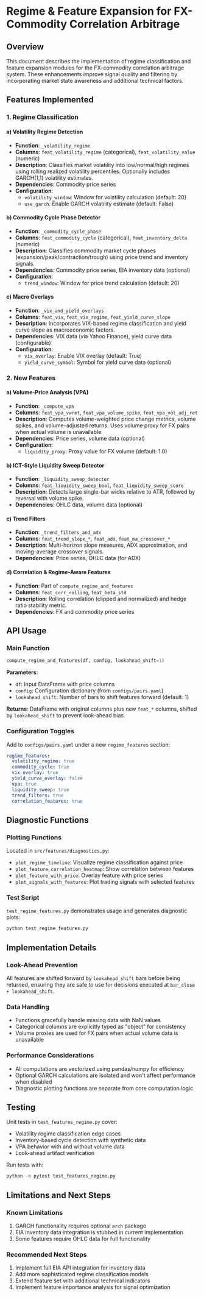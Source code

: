 # Regime & Feature Expansion for FX-Commodity Correlation Arbitrage

## Overview

This document describes the implementation of regime classification and feature expansion modules for the FX-commodity correlation arbitrage system. These enhancements improve signal quality and filtering by incorporating market state awareness and additional technical factors.

## Features Implemented

### 1. Regime Classification

#### a) Volatility Regime Detection
- **Function**: `_volatility_regime`
- **Columns**: `feat_volatility_regime` (categorical), `feat_volatility_value` (numeric)
- **Description**: Classifies market volatility into low/normal/high regimes using rolling realized volatility percentiles. Optionally includes GARCH(1,1) volatility estimates.
- **Dependencies**: Commodity price series
- **Configuration**: 
  - `volatility_window`: Window for volatility calculation (default: 20)
  - `use_garch`: Enable GARCH volatility estimate (default: False)

#### b) Commodity Cycle Phase Detector
- **Function**: `_commodity_cycle_phase`
- **Columns**: `feat_commodity_cycle` (categorical), `feat_inventory_delta` (numeric)
- **Description**: Classifies commodity market cycle phases (expansion/peak/contraction/trough) using price trend and inventory signals.
- **Dependencies**: Commodity price series, EIA inventory data (optional)
- **Configuration**: 
  - `trend_window`: Window for price trend calculation (default: 20)

#### c) Macro Overlays
- **Function**: `_vix_and_yield_overlays`
- **Columns**: `feat_vix`, `feat_vix_regime`, `feat_yield_curve_slope`
- **Description**: Incorporates VIX-based regime classification and yield curve slope as macroeconomic factors.
- **Dependencies**: VIX data (via Yahoo Finance), yield curve data (configurable)
- **Configuration**: 
  - `vix_overlay`: Enable VIX overlay (default: True)
  - `yield_curve_symbol`: Symbol for yield curve data (optional)

### 2. New Features

#### a) Volume-Price Analysis (VPA)
- **Function**: `_compute_vpa`
- **Columns**: `feat_vpa_vwret`, `feat_vpa_volume_spike`, `feat_vpa_vol_adj_ret`
- **Description**: Computes volume-weighted price change metrics, volume spikes, and volume-adjusted returns. Uses volume proxy for FX pairs when actual volume is unavailable.
- **Dependencies**: Price series, volume data (optional)
- **Configuration**: 
  - `liquidity_proxy`: Proxy value for FX volume (default: 1.0)

#### b) ICT-Style Liquidity Sweep Detector
- **Function**: `_liquidity_sweep_detector`
- **Columns**: `feat_liquidity_sweep_bool`, `feat_liquidity_sweep_score`
- **Description**: Detects large single-bar wicks relative to ATR, followed by reversal with volume spike.
- **Dependencies**: OHLC data, volume data (optional)

#### c) Trend Filters
- **Function**: `_trend_filters_and_adx`
- **Columns**: `feat_trend_slope_*`, `feat_adx`, `feat_ma_crossover_*`
- **Description**: Multi-horizon slope measures, ADX approximation, and moving-average crossover signals.
- **Dependencies**: Price series, OHLC data (for ADX)

#### d) Correlation & Regime-Aware Features
- **Function**: Part of `compute_regime_and_features`
- **Columns**: `feat_corr_rolling`, `feat_beta_std`
- **Description**: Rolling correlation (clipped and normalized) and hedge ratio stability metric.
- **Dependencies**: FX and commodity price series

## API Usage

### Main Function
```python
compute_regime_and_features(df, config, lookahead_shift=1)
```

**Parameters**:
- `df`: Input DataFrame with price columns
- `config`: Configuration dictionary (from `configs/pairs.yaml`)
- `lookahead_shift`: Number of bars to shift features forward (default: 1)

**Returns**: DataFrame with original columns plus new `feat_*` columns, shifted by `lookahead_shift` to prevent look-ahead bias.

### Configuration Toggles
Add to `configs/pairs.yaml` under a new `regime_features` section:
```yaml
regime_features:
  volatility_regime: true
  commodity_cycle: true
  vix_overlay: true
  yield_curve_overlay: false
  vpa: true
  liquidity_sweep: true
  trend_filters: true
  correlation_features: true
```

## Diagnostic Functions

### Plotting Functions
Located in `src/features/diagnostics.py`:
- `plot_regime_timeline`: Visualize regime classification against price
- `plot_feature_correlation_heatmap`: Show correlation between features
- `plot_feature_with_price`: Overlay feature with price series
- `plot_signals_with_features`: Plot trading signals with selected features

### Test Script
`test_regime_features.py` demonstrates usage and generates diagnostic plots:
```bash
python test_regime_features.py
```

## Implementation Details

### Look-Ahead Prevention
All features are shifted forward by `lookahead_shift` bars before being returned, ensuring they are safe to use for decisions executed at `bar_close + lookahead_shift`.

### Data Handling
- Functions gracefully handle missing data with NaN values
- Categorical columns are explicitly typed as "object" for consistency
- Volume proxies are used for FX pairs when actual volume data is unavailable

### Performance Considerations
- All computations are vectorized using pandas/numpy for efficiency
- Optional GARCH calculations are isolated and won't affect performance when disabled
- Diagnostic plotting functions are separate from core computation logic

## Testing

Unit tests in `test_features_regime.py` cover:
- Volatility regime classification edge cases
- Inventory-based cycle detection with synthetic data
- VPA behavior with and without volume data
- Look-ahead artifact verification

Run tests with:
```bash
python -m pytest test_features_regime.py
```

## Limitations and Next Steps

### Known Limitations
1. GARCH functionality requires optional `arch` package
2. EIA inventory data integration is stubbed in current implementation
3. Some features require OHLC data for full functionality

### Recommended Next Steps
1. Implement full EIA API integration for inventory data
2. Add more sophisticated regime classification models
3. Extend feature set with additional technical indicators
4. Implement feature importance analysis for signal optimization